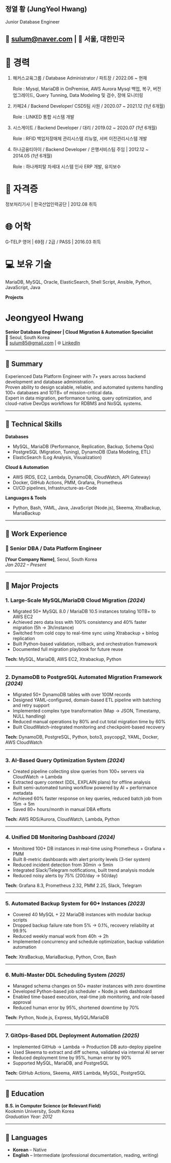## 정열 황 (JungYeol Hwang)
Junior Database Engineer 

## 📧 sulum@naver.com | 📍 서울, 대한민국

# 💼 경력

1. 해커스교육그룹 / Database Administrator / 파트장 / 2022.06 ~ 현재
   
   Role : Mysql, MariaDB in OnPremise, AWS Aurora Mysql 백업, 복구, 버전 업그레이드, Query Tunning, Data Modeling 및 검수, 장애 모니터링




2. 카페24 / Backend Developer/ CSD5팀 사원 / 2020.07 ~ 2021.12 (1년 6개월)
   
   Role : LINKED 통합 시스템 개발




3. 시스게이트 / Backend Developer / 대리 / 2019.02 ~ 2020.07 (1년 6개월)
   
   Role : RFID 백업저장매체 관리시스템 리뉴얼, 서버 이전관리시스템 개발




4. 하나금융티아이 / Backend Developer / 은행서비스팀 주임 | 2012.12 ~ 2014.05 (1년 6개월)
   
   Role : 하나캐피탈 차세대 시스템 인사 ERP 개발, 유지보수



# 🏅 자격증

정보처리기사 | 한국산업인력공단 | 2012.08 취득

# 🌐 어학

G-TELP 영어 | 69점 / 2급 / PASS | 2016.03 취득


# 💻 보유 기술

MariaDB, MySQL, Oracle, ElasticSearch, Shell Script, Ansible, Python, JavaScript, Java


**Projects**

# Jeongyeol Hwang  
**Senior Database Engineer | Cloud Migration & Automation Specialist**  
📍 Seoul, South Korea  
📧 sulum85@gmail.com | 🌐 [LinkedIn](https://www.linkedin.com/in/jung-yeol-hwang-91b414171)

---

## 🔹 Summary

Experienced Data Platform Engineer with 7+ years across backend development and database administration.  
Proven ability to design scalable, reliable, and automated systems handling 100+ databases and 10TB+ of mission-critical data.  
Expert in data migration, performance tuning, query optimization, and cloud-native DevOps workflows for RDBMS and NoSQL systems.

---

## 🔹 Technical Skills

**Databases**  
- MySQL, MariaDB (Performance, Replication, Backup, Schema Ops)  
- PostgreSQL (Migration, Tuning), DynamoDB (Data Modeling, ETL)  
- ElasticSearch (Log Analysis, Visualization)

**Cloud & Automation**  
- AWS (RDS, EC2, Lambda, DynamoDB, CloudWatch, API Gateway)  
- Docker, GitHub Actions, PMM, Grafana, Prometheus  
- CI/CD pipelines, Infrastructure-as-Code

**Languages & Tools**  
- Python, Bash, YAML, Java, JavaScript (Node.js), Skeema, XtraBackup, MariaBackup

---

## 🔹 Work Experience

### 💼 Senior DBA / Data Platform Engineer  
**[Your Company Name]**, Seoul, South Korea  
*Jan 2022 – Present*

---

## 🔹 Major Projects

### 1. **Large-Scale MySQL/MariaDB Cloud Migration** *(2024)*  
- Migrated 50+ MySQL 8.0 / MariaDB 10.5 instances totaling 10TB+ to AWS EC2  
- Achieved zero data loss with 100% consistency and 40% faster migration (5h → 3h/instance)  
- Switched from cold copy to real-time sync using Xtrabackup + binlog replication  
- Built Python-based validation, rollback, and orchestration framework  
- Documented full migration playbook for future reuse

**Tech:** MySQL, MariaDB, AWS EC2, Xtrabackup, Python

---

### 2. **DynamoDB to PostgreSQL Automated Migration Framework** *(2024)*  
- Migrated 50+ DynamoDB tables with over 100M records  
- Designed YAML-configured, domain-based ETL pipeline with batching and retry support  
- Implemented complex type transformation (Map → JSON, Timestamp, NULL handling)  
- Reduced manual operations by 80% and cut total migration time by 60%  
- Built CloudWatch-integrated monitoring and checkpoint-based recovery

**Tech:** DynamoDB, PostgreSQL, Python, boto3, psycopg2, YAML, Docker, AWS CloudWatch

---

### 3. **AI-Based Query Optimization System** *(2024)*  
- Created pipeline collecting slow queries from 100+ servers via CloudWatch → Lambda  
- Extracted query context (DDL, EXPLAIN plans) for offline analysis  
- Built semi-automated tuning workflow powered by AI + performance metadata  
- Achieved 60% faster response on key queries, reduced batch job from 15m → 5m  
- Saved 80+ hours/month in manual DBA efforts

**Tech:** AWS RDS/Aurora, CloudWatch, Lambda, Python

---

### 4. **Unified DB Monitoring Dashboard** *(2024)*  
- Monitored 100+ DB instances in real-time using Prometheus + Grafana + PMM  
- Built 8-metric dashboards with alert priority levels (3-tier system)  
- Reduced incident detection from 30min → 5min  
- Integrated Slack/Telegram notifications, built trend analysis module  
- Reduced noisy alerts by 75% (200/day → 50/day)

**Tech:** Grafana 8.3, Prometheus 2.32, PMM 2.25, Slack, Telegram

---

### 5. **Automated Backup System for 60+ Instances** *(2023)*  
- Covered 40 MySQL + 22 MariaDB instances with modular backup scripts  
- Dropped backup failure rate from 5% → 0.1%, recovery reliability at 99.9%  
- Reduced weekly manual work from 40h → 2h  
- Implemented concurrency and schedule optimization, backup validation automation

**Tech:** XtraBackup, MariaBackup, Python, Cron, Bash

---

### 6. **Multi-Master DDL Scheduling System** *(2025)*  
- Managed schema changes on 50+ master instances with zero downtime  
- Developed Python-based job scheduler + Node.js web dashboard  
- Enabled time-based execution, real-time job monitoring, and role-based approval  
- Reduced human error by 95%, shortened downtime by 70%

**Tech:** Python, Node.js, Express, MySQL/MariaDB

---

### 7. **GitOps-Based DDL Deployment Automation** *(2025)*  
- Implemented GitHub → Lambda → Production DB auto-deploy pipeline  
- Used Skeema to extract and diff schema, validated via internal AI server  
- Reduced deployment time by 95%, human error by 90%  
- Supported MySQL, MariaDB, and PostgreSQL

**Tech:** GitHub Actions, Skeema, AWS Lambda, MySQL, PostgreSQL

---

## 🔹 Education

**B.S. in Computer Science (or Relevant Field)**  
Kookmin University, South Korea  
*Graduation Year: 2012*

---

## 🔹 Languages

- **Korean** – Native  
- **English** – Intermediate (professional documentation, reading, writing)  

